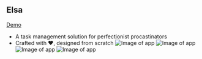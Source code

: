 ## Elsa

[Demo](https://elsado.herokuapp.com/)

- A task management solution for perfectionist procastinators
- Crafted with ❤️, designed from scratch
  ![Image of app](https://cdn-std.droplr.net/files/acc_601720/RPTMih)
  ![Image of app](https://cdn-std.droplr.net/files/acc_601720/2eiwcT)
  ![Image of app](https://cdn-std.droplr.net/files/acc_601720/WV7c76)
  ![Image of app](https://cdn-std.droplr.net/files/acc_601720/7ZPWzb)
